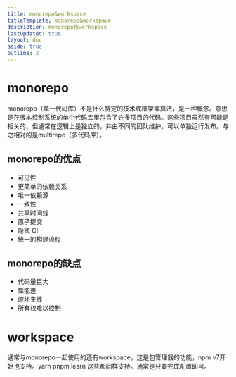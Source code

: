 ```yaml
---
title: monorepo&workspace
titleTemplate: monorepo&workspace
description: monorepo和workspace
lastUpdated: true
layout: doc
aside: true
outline: 2
---
```


# monorepo
monorepo（单一代码库）不是什么特定的技术或框架或算法，是一种概念。意思是在版本控制系统的单个代码库里包含了许多项目的代码。这些项目虽然有可能是相关的，但通常在逻辑上是独立的，并由不同的团队维护。可以单独运行发布。与之相对的是multirepo（多代码库）。

## monorepo的优点
- 可见性
- 更简单的依赖关系
- 唯一依赖源
- 一致性
- 共享时间线
- 原子提交
- 隐式 CI
- 统一的构建流程

## monorepo的缺点
- 代码量巨大
- 性能差
- 破坏主线
- 所有权难以控制


# workspace
通常与monorepo一起使用的还有workspace，这是包管理器的功能，npm v7开始也支持。yarn pnpm learn 这些都同样支持。通常是只要完成配置即可。

